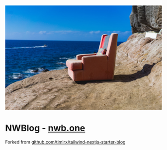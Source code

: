 ![tailwind-nextjs-banner](/public/static/images/twitter-card.jpg)

# NWBlog - [nwb.one](https://nwb.one)

Forked from [github.com/timlrx/tailwind-nextjs-starter-blog](https://github.com/timlrx/tailwind-nextjs-starter-blog)
